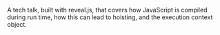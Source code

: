 A tech talk, built with reveal.js, that covers how JavaScript is compiled during run time, how this can lead to hoisting, and the execution context object.
